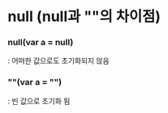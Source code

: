 # null (null과 ""의 차이점)

### null(var a = null)

: 어떠한 값으로도 초기화되지 않음

### ""(var a = "")

: 빈 값으로 초기화 됨

